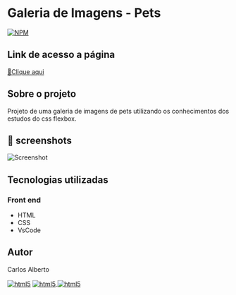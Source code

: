 # Galeria de Imagens - Pets
[![NPM](https://img.shields.io/npm/l/react)](https://github.com/carllos-alberto/Galeria-de-Imagens-de-pets/blob/master/LICENCE) 

## Link de acesso a página
<p><a href="" target="_blank">🔗Clique aqui</a></p>

## Sobre o projeto
Projeto de uma galeria de imagens de pets utilizando os conhecimentos dos estudos do css flexbox.

## 📌 screenshots
![Screenshot](https://user-images.githubusercontent.com/81397233/231325203-a4956c9b-e8b6-49bd-88ff-d06ec3dac97d.png)

## Tecnologias utilizadas
### Front end
- HTML  
- CSS 
- VsCode

## Autor

Carlos Alberto
<div>
 <a href = "mailto:carllos.seg@gmail.com" target="_blank"><img align="center" alt="html5" src="https://img.shields.io/badge/Gmail-D14836?style=for-the-badge&logo=gmail&logoColor=white"/></a>
 <a href="https://www.linkedin.com/in/carlosalbertodesenvolvedorfrontend" target="_blank"><img align="center" alt="html5" src="https://img.shields.io/badge/LinkedIn-0077B5?style=for-the-badge&logo=linkedin&logoColor=white">
  <a href="https://github.com/carllos-alberto" target="_blank"><img align="center" alt="html5" src="https://img.shields.io/badge/GitHub-100000?style=for-the-badge&logo=github&logoColor=white">
